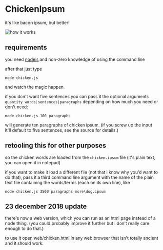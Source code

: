 # ChickenIpsum

it's like bacon ipsum, but better!

![how it works](https://i.imgur.com/HPMzrvI.png)

## requirements

you need [nodejs](https://nodejs.org/en/) and non-zero knowledge of using the command line

after that just type

`node chicken.js`

and watch the magic happen.

if you don't want five sentences you can pass it the optional arguments `quantity words|sentences|paragraphs` depending on how much you need or don't need:

`node chicken.js 100 paragraphs`

will generate ten paragraphs of chicken ipsum. (if you screw up the input it'll default to five sentences, see the source for details.)

## retooling this for other purposes

so the chicken words are loaded from the `chicken.ipsum` file (it's plain text, you can open it in notepad)

if you want to make it load a different file (not that i know why you'd want to do that), pass it a third command line argument with the name of the plain text file containing the words/terms (each on its own line), like

`node chicken.js 3500 paragraphs more\dog.ipsum`

## 23 december 2018 update

there's now a web version, which you can run as an html page instead of a node thing. (you could probably improve it further but i don't really care enough to do that.)

to use it open web/chicken.html in any web browser that isn't totally ancient and it should work.
